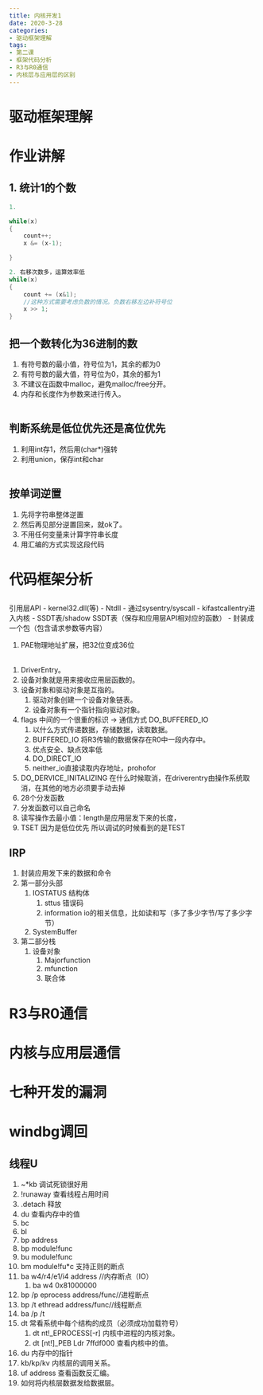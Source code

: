 ```yaml
---
title: 内核开发1
date: 2020-3-28
categories: 
- 驱动框架理解
tags: 
- 第二课
- 框架代码分析
- R3与R0通信
- 内核层与应用层的区别
---
```


# 驱动框架理解
# 作业讲解
## 1. 统计1的个数

```c
1. 

while(x)
{
    count++;
    x &= (x-1);

}

2. 右移次数多，运算效率低
while(x)
{
    count += (x&1);
    //这种方式需要考虑负数的情况。负数右移左边补符号位
    x >> 1;
}

```

## 把一个数转化为36进制的数

1. 有符号数的最小值，符号位为1，其余的都为0
2. 有符号数的最大值，符号位为0，其余的都为1
3. 不建议在函数中malloc，避免malloc/free分开。
4. 内存和长度作为参数来进行传入。

```c
```

## 判断系统是低位优先还是高位优先

1. 利用int存1，然后用(char*)强转
2. 利用union，保存int和char


```c
```

## 按单词逆置

1. 先将字符串整体逆置
2. 然后再见部分逆置回来，就ok了。
3. 不用任何变量来计算字符串长度
4. 用汇编的方式实现这段代码

# 代码框架分析

## 
引用层API - kernel32.dll(等) - Ntdll - 通过sysentry/syscall - kifastcallentry进入内核 - SSDT表/shadow SSDT表（保存和应用层API相对应的函数） - 封装成一个包（包含请求参数等内容）

1. PAE物理地址扩展，把32位变成36位

## 

1. DriverEntry。
2. 设备对象就是用来接收应用层函数的。
3. 设备对象和驱动对象是互指的。
   1. 驱动对象创建一个设备对象链表。
   2. 设备对象有一个指针指向驱动对象。
4. flags 中间的一个很重的标识 -> 通信方式 DO_BUFFERED_IO
   1. 以什么方式传递数据，存储数据，读取数据。
   2. BUFFERED_IO 将R3传输的数据保存在R0中一段内存中。
   3. 优点安全、缺点效率低
   4. DO_DIRECT_IO
   5. neither_io直接读取内存地址，prohofor
5. DO_DERVICE_INITALIZING   在什么时候取消，在driverentry由操作系统取消，在其他的地方必须要手动去掉
6. 28个分发函数
7. 分发函数可以自己命名
8. 读写操作去最小值：length是应用层发下来的长度，
9. TSET  因为是低位优先  所以调试的时候看到的是TEST


## IRP
1. 封装应用发下来的数据和命令
2. 第一部分头部
   1. IOSTATUS  结构体
      1. sttus  错误码
      2. information    io的相关信息，比如读和写（多了多少字节/写了多少字节）
    2. SystemBuffer
3. 第二部分栈
   1. 设备对象
      1. Majorfunction
      2. mfunction
      3. 联合体

# R3与R0通信
# 内核与应用层通信

# 七种开发的漏洞
# windbg调回
## 线程U
1. ~*kb  调试死锁很好用
2. !runaway 查看线程占用时间
3. .detach  释放
4. du 查看内存中的值
5. bc
6. bl
7. bp address
8. bp module!func
9. bu module!func
10. bm module!fu*c   支持正则的断点
11. ba w4/r4/e1/i4 address //内存断点（IO）
    1.  ba w4 0x81000000
12. bp /p eprocess address/func//进程断点
13. bp /t ethread address/func//线程断点
14. ba /p /t
15. dt 常看系统中每个结构的成员（必须成功加载符号）
    1.  dt nt!_EPROCESS[-r]   内核中进程的内核对象。
    2.  dt [nt!]_PEB Ldr 7ffdf000   查看内核中的值。
16. du 内存中的指针
17. kb/kp/kv 内核层的调用关系。
18. uf address 查看函数反汇编。
19. 如何将内核层数据发给数据层。
